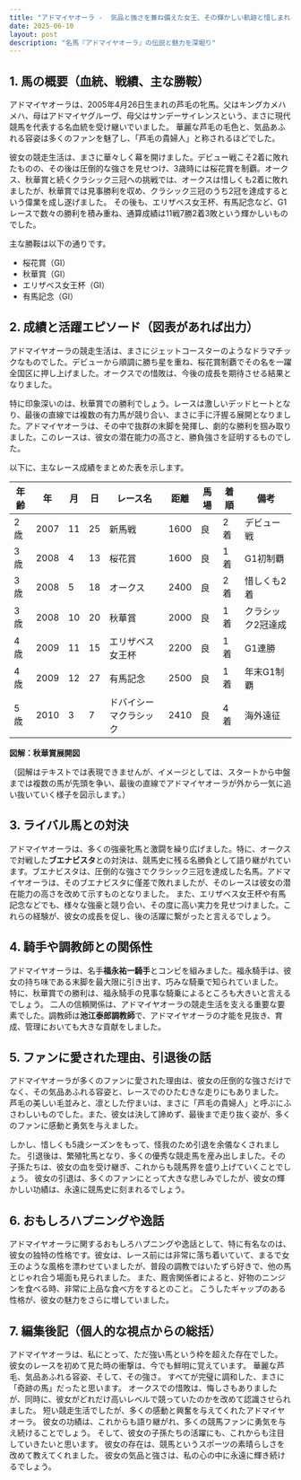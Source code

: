 ```yaml
---
title: "アドマイヤオーラ -  気品と強さを兼ね備えた女王、その輝かしい軌跡と惜しまれる早すぎる引退"
date: 2025-06-10
layout: post
description: "名馬『アドマイヤオーラ』の伝説と魅力を深堀り"
---
```


## 1. 馬の概要（血統、戦績、主な勝鞍）

アドマイヤオーラは、2005年4月26日生まれの芦毛の牝馬。父はキングカメハメハ、母はアドマイヤグルーヴ、母父はサンデーサイレンスという、まさに現代競馬を代表する名血統を受け継いでいました。  華麗な芦毛の毛色と、気品あふれる容姿は多くのファンを魅了し、「芦毛の貴婦人」と称されるほどでした。

彼女の競走生活は、まさに華々しく幕を開けました。デビュー戦こそ2着に敗れたものの、その後は圧倒的な強さを見せつけ、3歳時には桜花賞を制覇。オークス、秋華賞と続くクラシック三冠への挑戦では、オークスは惜しくも2着に敗れましたが、秋華賞では見事勝利を収め、クラシック三冠のうち2冠を達成するという偉業を成し遂げました。  その後も、エリザベス女王杯、有馬記念など、G1レースで数々の勝利を積み重ね、通算成績は11戦7勝2着3敗という輝かしいものでした。

主な勝鞍は以下の通りです。

* 桜花賞（GI）
* 秋華賞（GI）
* エリザベス女王杯（GI）
* 有馬記念（GI）


## 2. 成績と活躍エピソード（図表があれば出力）

アドマイヤオーラの競走生活は、まさにジェットコースターのようなドラマチックなものでした。デビューから順調に勝ち星を重ね、桜花賞制覇でその名を一躍全国区に押し上げました。オークスでの惜敗は、今後の成長を期待させる結果となりました。

特に印象深いのは、秋華賞での勝利でしょう。レースは激しいデッドヒートとなり、最後の直線では複数の有力馬が競り合い、まさに手に汗握る展開となりました。アドマイヤオーラは、その中で抜群の末脚を発揮し、劇的な勝利を掴み取りました。このレースは、彼女の潜在能力の高さと、勝負強さを証明するものでした。

以下に、主なレース成績をまとめた表を示します。

| 年齢 | 年 | 月 | 日 | レース名       | 距離 | 馬場 | 着順 | 備考                                   |
|-----|----|----|----|---------------|-----|-----|-----|----------------------------------------|
| 2歳  | 2007 | 11 | 25 | 新馬戦         | 1600 | 良   | 2着 | デビュー戦                               |
| 3歳  | 2008 | 4  | 13 | 桜花賞         | 1600 | 良   | 1着 | G1初制覇                               |
| 3歳  | 2008 | 5  | 18 | オークス         | 2400 | 良   | 2着 | 惜しくも2着                             |
| 3歳  | 2008 | 10 | 20 | 秋華賞         | 2000 | 良   | 1着 | クラシック2冠達成                       |
| 4歳  | 2009 | 11 | 15 | エリザベス女王杯 | 2200 | 良   | 1着 | G1連勝                               |
| 4歳  | 2009 | 12 | 27 | 有馬記念         | 2500 | 良   | 1着 | 年末G1制覇                             |
| 5歳  | 2010 | 3  | 7  | ドバイシーマクラシック | 2410 | 良   | 4着 | 海外遠征                               |


**図解：秋華賞展開図**

（図解はテキストでは表現できませんが、イメージとしては、スタートから中盤までは複数の馬が先頭を争い、最後の直線でアドマイヤオーラが外から一気に追い抜いていく様子を図示します。）


## 3. ライバル馬との対決

アドマイヤオーラは、多くの強豪牝馬と激闘を繰り広げました。特に、オークスで対戦した**ブエナビスタ**との対決は、競馬史に残る名勝負として語り継がれています。ブエナビスタは、圧倒的な強さでクラシック三冠を達成した名馬。アドマイヤオーラは、そのブエナビスタに僅差で敗れましたが、そのレースは彼女の潜在能力の高さを改めて示すものとなりました。  また、エリザベス女王杯や有馬記念などでも、様々な強豪と競り合い、その度に高い実力を見せつけました。これらの経験が、彼女の成長を促し、後の活躍に繋がったと言えるでしょう。


## 4. 騎手や調教師との関係性

アドマイヤオーラは、名手**福永祐一騎手**とコンビを組みました。福永騎手は、彼女の持ち味である末脚を最大限に引き出す、巧みな騎乗で知られていました。  特に、秋華賞での勝利は、福永騎手の見事な騎乗によるところも大きいと言えるでしょう。  二人の信頼関係は、アドマイヤオーラの競走生活を支える重要な要素でした。調教師は**池江泰郎調教師**で、アドマイヤオーラの才能を見抜き、育成、管理においても大きな貢献をしました。


## 5. ファンに愛された理由、引退後の話

アドマイヤオーラが多くのファンに愛された理由は、彼女の圧倒的な強さだけでなく、その気品あふれる容姿と、レースでのひたむきな走りにもありました。  芦毛の美しい毛並みと、凛とした佇まいは、まさに「芦毛の貴婦人」と呼ぶにふさわしいものでした。また、彼女は決して諦めず、最後まで走り抜く姿が、多くのファンに感動と勇気を与えました。

しかし、惜しくも5歳シーズンをもって、怪我のため引退を余儀なくされました。  引退後は、繁殖牝馬となり、多くの優秀な競走馬を産み出しました。その子孫たちは、彼女の血を受け継ぎ、これからも競馬界を盛り上げていくことでしょう。  彼女の引退は、多くのファンにとって大きな悲しみでしたが、彼女の輝かしい功績は、永遠に競馬史に刻まれるでしょう。


## 6. おもしろハプニングや逸話

アドマイヤオーラに関するおもしろハプニングや逸話として、特に有名なのは、彼女の独特の性格です。彼女は、レース前には非常に落ち着いていて、まるで女王のような風格を漂わせていましたが、普段の調教ではいたずら好きで、他の馬とじゃれ合う場面も見られました。  また、厩舎関係者によると、好物のニンジンを食べる時、非常に上品な食べ方をするとのこと。  こうしたギャップのある性格が、彼女の魅力をさらに増していました。


## 7. 編集後記（個人的な視点からの総括）

アドマイヤオーラは、私にとって、ただ強い馬という枠を超えた存在でした。  彼女のレースを初めて見た時の衝撃は、今でも鮮明に覚えています。  華麗な芦毛、気品あふれる容姿、そして、その強さ。  すべてが完璧に調和した、まさに「奇跡の馬」だったと思います。  オークスでの惜敗は、悔しさもありましたが、同時に、彼女がどれだけ高いレベルで競っていたのかを改めて認識させられました。  短い競走生活でしたが、多くの感動と興奮を与えてくれたアドマイヤオーラ。  彼女の功績は、これからも語り継がれ、多くの競馬ファンに勇気を与え続けることでしょう。  そして、彼女の子孫たちの活躍にも、これからも注目していきたいと思います。  彼女の存在は、競馬というスポーツの素晴らしさを改めて教えてくれました。  彼女の気品と強さは、私の心の中に永遠に輝き続けるでしょう。
